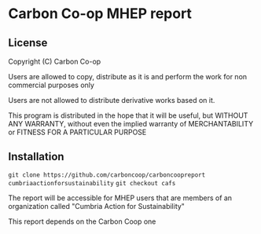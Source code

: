 # Carbon Co-op MHEP report

## License
Copyright (C) Carbon Co-op

Users are allowed to copy, distribute as it is and perform the work for non commercial purposes only

Users are not allowed to distribute derivative works based on it.

This program is distributed in the hope that it will be useful, but WITHOUT ANY WARRANTY, without even the implied warranty of MERCHANTABILITY or FITNESS FOR A PARTICULAR PURPOSE

## Installation
`git clone https://github.com/carboncoop/carboncoopreport cumbriaactionforsustainability`
`git checkout cafs`

The report will be accessible for MHEP users that are members of an organization called "Cumbria Action for Sustainability"

This report depends on the Carbon Coop one
